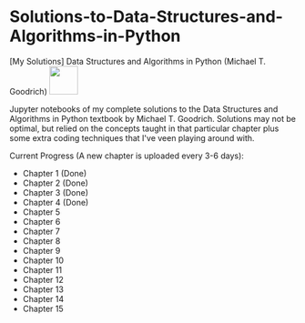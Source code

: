 # Solutions-to-Data-Structures-and-Algorithms-in-Python
[My Solutions] Data Structures and Algorithms in Python (Michael T. Goodrich) <image src = "/Textbook%20Cover.jpg" height = 50>


Jupyter notebooks of my complete solutions to the Data Structures and Algorithms in Python textbook by Michael T. Goodrich.  Solutions may not be optimal, but relied on the concepts taught in that particular chapter plus some extra coding techniques that I've veen playing around with.

Current Progress (A new chapter is uploaded every 3-6 days):
- Chapter 1 (Done)
- Chapter 2 (Done)
- Chapter 3 (Done)
- Chapter 4 (Done)
- Chapter 5
- Chapter 6
- Chapter 7
- Chapter 8
- Chapter 9
- Chapter 10
- Chapter 11
- Chapter 12
- Chapter 13
- Chapter 14
- Chapter 15


